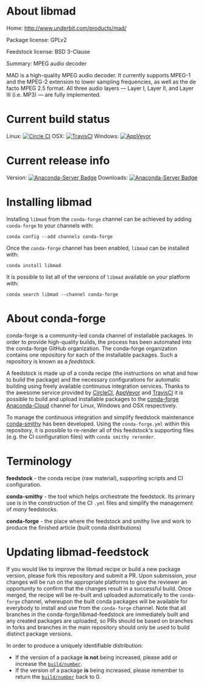 About libmad
============

Home: http://www.underbit.com/products/mad/

Package license: GPLv2

Feedstock license: BSD 3-Clause

Summary: MPEG audio decoder

MAD is a high-quality MPEG audio decoder. It currently supports MPEG-1 and the MPEG-2
extension to lower sampling frequencies, as well as the de facto MPEG 2.5 format. All
three audio layers — Layer I, Layer II, and Layer III (i.e. MP3) — are fully implemented.


Current build status
====================

Linux: [![Circle CI](https://circleci.com/gh/conda-forge/libmad-feedstock.svg?style=shield)](https://circleci.com/gh/conda-forge/libmad-feedstock)
OSX: [![TravisCI](https://travis-ci.org/conda-forge/libmad-feedstock.svg?branch=master)](https://travis-ci.org/conda-forge/libmad-feedstock)
Windows: [![AppVeyor](https://ci.appveyor.com/api/projects/status/github/conda-forge/libmad-feedstock?svg=True)](https://ci.appveyor.com/project/conda-forge/libmad-feedstock/branch/master)

Current release info
====================
Version: [![Anaconda-Server Badge](https://anaconda.org/conda-forge/libmad/badges/version.svg)](https://anaconda.org/conda-forge/libmad)
Downloads: [![Anaconda-Server Badge](https://anaconda.org/conda-forge/libmad/badges/downloads.svg)](https://anaconda.org/conda-forge/libmad)

Installing libmad
=================

Installing `libmad` from the `conda-forge` channel can be achieved by adding `conda-forge` to your channels with:

```
conda config --add channels conda-forge
```

Once the `conda-forge` channel has been enabled, `libmad` can be installed with:

```
conda install libmad
```

It is possible to list all of the versions of `libmad` available on your platform with:

```
conda search libmad --channel conda-forge
```


About conda-forge
=================

conda-forge is a community-led conda channel of installable packages.
In order to provide high-quality builds, the process has been automated into the
conda-forge GitHub organization. The conda-forge organization contains one repository
for each of the installable packages. Such a repository is known as a *feedstock*.

A feedstock is made up of a conda recipe (the instructions on what and how to build
the package) and the necessary configurations for automatic building using freely
available continuous integration services. Thanks to the awesome service provided by
[CircleCI](https://circleci.com/), [AppVeyor](http://www.appveyor.com/)
and [TravisCI](https://travis-ci.org/) it is possible to build and upload installable
packages to the [conda-forge](https://anaconda.org/conda-forge)
[Anaconda-Cloud](http://docs.anaconda.org/) channel for Linux, Windows and OSX respectively.

To manage the continuous integration and simplify feedstock maintenance
[conda-smithy](http://github.com/conda-forge/conda-smithy) has been developed.
Using the ``conda-forge.yml`` within this repository, it is possible to re-render all of
this feedstock's supporting files (e.g. the CI configuration files) with ``conda smithy rerender``.


Terminology
===========

**feedstock** - the conda recipe (raw material), supporting scripts and CI configuration.

**conda-smithy** - the tool which helps orchestrate the feedstock.
                   Its primary use is in the construction of the CI ``.yml`` files
                   and simplify the management of *many* feedstocks.

**conda-forge** - the place where the feedstock and smithy live and work to
                  produce the finished article (built conda distributions)


Updating libmad-feedstock
=========================

If you would like to improve the libmad recipe or build a new
package version, please fork this repository and submit a PR. Upon submission,
your changes will be run on the appropriate platforms to give the reviewer an
opportunity to confirm that the changes result in a successful build. Once
merged, the recipe will be re-built and uploaded automatically to the
`conda-forge` channel, whereupon the built conda packages will be available for
everybody to install and use from the `conda-forge` channel.
Note that all branches in the conda-forge/libmad-feedstock are
immediately built and any created packages are uploaded, so PRs should be based
on branches in forks and branches in the main repository should only be used to
build distinct package versions.

In order to produce a uniquely identifiable distribution:
 * If the version of a package **is not** being increased, please add or increase
   the [``build/number``](http://conda.pydata.org/docs/building/meta-yaml.html#build-number-and-string).
 * If the version of a package **is** being increased, please remember to return
   the [``build/number``](http://conda.pydata.org/docs/building/meta-yaml.html#build-number-and-string)
   back to 0.
